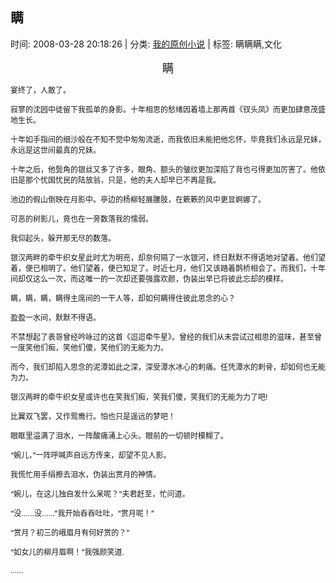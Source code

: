 
<h2>瞒</h2>

<span class="time SG_txtc">时间: 2008-03-28 20:18:26 | 分类: [我的原创小说](./BlogClass_我的原创小说.md) | 标签: 瞒瞒瞒,文化</span>
<!--
<table>
    <tbody>
        <tr>
            <td>时间: 2008-03-28 20:18:26</td>
            <td>分类: [我的原创小说](./BlogClass_我的原创小说.md) </td>
            <td> 标签: 瞒瞒瞒,文化 </td>
        </tr>
    </tbody>
</table>
-->
<div class="articalContent" id="sina_keyword_ad_area2">
<p align="center" class="MsoPlainText" style="TEXT-ALIGN: center">
<span style="TEXT-INDENT: 2em; mso-hansi-font-family: 宋体; mso-bidi-font-family: 宋体">
<span style="FONT-SIZE: 14pt; mso-hansi-font-family: 宋体; mso-bidi-font-family: 宋体">
瞒</span></span></p>
<p class="MsoPlainText"><span style="mso-hansi-font-family: 宋体; mso-bidi-font-family: 宋体"><font style="FONT-SIZE: 12px">
宴终了，人散了。</font></span></p>
<p class="MsoPlainText"><span style="mso-hansi-font-family: 宋体; mso-bidi-font-family: 宋体"><font style="FONT-SIZE: 12px">
寂寥的沈园中徒留下我孤单的身影。十年相思的愁绪因着墙上那两首《钗头凤》而更加肆意茂盛地生长。</font></span></p>
<p class="MsoPlainText"><span style="mso-hansi-font-family: 宋体; mso-bidi-font-family: 宋体"><font style="FONT-SIZE: 12px">
十年如手指间的细沙般在不知不觉中匆匆流逝，而我依旧未能把他忘怀，毕竟我们永远是兄妹，永远是这世间最真的兄妹。</font></span></p>
<p class="MsoPlainText"><span style="mso-hansi-font-family: 宋体; mso-bidi-font-family: 宋体"><font style="FONT-SIZE: 12px">
十年之后，他鬓角的银丝又多了许多，眼角、额头的皱纹更加深陷了背也弓得更加厉害了。他依旧是那个忧国忧民的陆放翁，只是，他的夫人却早已不再是我。</font></span></p>
<p class="MsoPlainText"><span style="mso-hansi-font-family: 宋体; mso-bidi-font-family: 宋体"><font style="FONT-SIZE: 12px">
池边的假山倒映在月影中。亭边的杨柳轻展腰肢，在簌簌的风中更显婀娜了。</font></span></p>
<p class="MsoPlainText"><span style="mso-hansi-font-family: 宋体; mso-bidi-font-family: 宋体"><font style="FONT-SIZE: 12px">
可恶的树影儿，竟也在一旁数落我的懦弱。</font></span></p>
<p class="MsoPlainText"><span style="mso-hansi-font-family: 宋体; mso-bidi-font-family: 宋体"><font style="FONT-SIZE: 12px">
我仰起头，躲开那无尽的数落。</font></span></p>
<p class="MsoPlainText"><span style="mso-hansi-font-family: 宋体; mso-bidi-font-family: 宋体"><font style="FONT-SIZE: 12px">
银汉两畔的牵牛织女星此时尤为明亮，却奈何隔了一水银河，终日默默不得语地对望着。他们望着，便已相明了。他们望着，便已知足了。时近七月，他们又该踏着鹊桥相会了。而我们，十年间却仅这么一次，而这唯一的一次却还要强露欢颜，伪装出早已将彼此忘却的模样。</font></span></p>
<p class="MsoPlainText"><span style="mso-hansi-font-family: 宋体; mso-bidi-font-family: 宋体"><font style="FONT-SIZE: 12px">
瞒，瞒，瞒，瞒得主席间的一干人等，却如何瞒得住彼此思念的心？</font></span></p>
<p class="MsoPlainText"><span style="mso-hansi-font-family: 宋体; mso-bidi-font-family: 宋体"><font style="FONT-SIZE: 12px">
盈盈一水间，默默不得语。</font></span></p>
<p class="MsoPlainText"><span style="mso-hansi-font-family: 宋体; mso-bidi-font-family: 宋体"><font style="FONT-SIZE: 12px">
不禁想起了表哥曾经吟咏过的这首《迢迢牵牛星》。曾经的我们从未尝试过相思的滋味，甚至曾一度笑他们痴，笑他们傻，笑他们的无能为力。</font></span></p>
<p class="MsoPlainText"><span style="mso-hansi-font-family: 宋体; mso-bidi-font-family: 宋体"><font style="FONT-SIZE: 12px">
而今，我们却陷入思念的泥潭如此之深，深受潭水冰心的刺痛。任凭潭水的刺骨，却如何也无能为力。</font></span></p>
<p class="MsoPlainText"><span style="mso-hansi-font-family: 宋体; mso-bidi-font-family: 宋体"><font style="FONT-SIZE: 12px">
银汉两畔的牵牛织女星或许也在笑我们痴，笑我们傻，笑我们的无能为力了吧!</font></span></p>
<p class="MsoPlainText"><span style="mso-hansi-font-family: 宋体; mso-bidi-font-family: 宋体"><font style="FONT-SIZE: 12px">
比翼双飞罢，又作鸳鸯行。怕也只是遥远的梦吧！</font></span></p>
<p class="MsoPlainText"><span style="mso-hansi-font-family: 宋体; mso-bidi-font-family: 宋体"><font style="FONT-SIZE: 12px">
眼眶里溢满了泪水，一阵酸痛涌上心头。眼前的一切顿时模糊了。</font></span></p>
<p class="MsoPlainText"><span style="mso-hansi-font-family: 宋体; mso-bidi-font-family: 宋体"><font style="FONT-SIZE: 12px">
“婉儿，”一阵呼喊声自远方传来，却望不见人影。</font></span></p>
<p class="MsoPlainText"><span style="mso-hansi-font-family: 宋体; mso-bidi-font-family: 宋体"><font style="FONT-SIZE: 12px">
我慌忙用手绢擦去泪水，伪装出赏月的神情。</font></span></p>
<p class="MsoPlainText"><span style="mso-hansi-font-family: 宋体; mso-bidi-font-family: 宋体"><font style="FONT-SIZE: 12px">
“婉儿，在这儿独自发什么呆呢？”夫君赶至，忙问道。</font></span></p>
<p class="MsoPlainText"><span style="mso-hansi-font-family: 宋体; mso-bidi-font-family: 宋体"><font style="FONT-SIZE: 12px">
“没……没……”我开始吞吞吐吐，“赏月呢！”</font></span></p>
<p class="MsoPlainText"><span style="mso-hansi-font-family: 宋体; mso-bidi-font-family: 宋体"><font style="FONT-SIZE: 12px">
“赏月？初三的峨眉月有何好赏的？”</font></span></p>
<p class="MsoPlainText"><span style="mso-hansi-font-family: 宋体; mso-bidi-font-family: 宋体"><font style="FONT-SIZE: 12px">
“如女儿的柳月眉啊！”我强颜笑道.</font></span></p>
<p class="MsoPlainText"><span style="mso-hansi-font-family: 宋体; mso-bidi-font-family: 宋体"><font style="FONT-SIZE: 12px">
……</font></span></p>
<p class="MsoPlainText"><span lang="EN-US" style="mso-hansi-font-family: 宋体; mso-bidi-font-family: 宋体" xml:lang="EN-US"><span style="mso-spacerun: yes"><font style="FONT-SIZE: 12px"> <wbr/></font></span></span></p>
</div>
